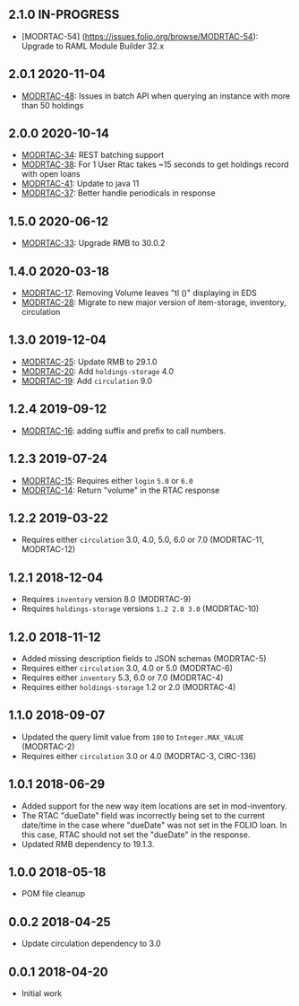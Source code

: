 ## 2.1.0 IN-PROGRESS

* [MODRTAC-54] (https://issues.folio.org/browse/MODRTAC-54): Upgrade to RAML Module Builder 32.x 

## 2.0.1 2020-11-04
 * [MODRTAC-48](https://issues.folio.org/browse/MODRTAC-48): Issues in batch API when querying an instance with more than 50 holdings

## 2.0.0 2020-10-14
 * [MODRTAC-34](https://issues.folio.org/browse/MODRTAC-34): REST batching support
 * [MODRTAC-38](https://issues.folio.org/browse/MODRTAC-38): For 1 User Rtac takes ~15 seconds to get holdings record with open loans
 * [MODRTAC-41](https://issues.folio.org/browse/MODRTAC-41): Update to java 11
 * [MODRTAC-37](https://issues.folio.org/browse/MODRTAC-47): Better handle periodicals in response
 
## 1.5.0 2020-06-12
 * [MODRTAC-33](https://issues.folio.org/browse/MODRTAC-33): Upgrade RMB to 30.0.2

## 1.4.0 2020-03-18
 * [MODRTAC-17](https://issues.folio.org/browse/MODRTAC-17): Removing Volume leaves "tl ()" displaying in EDS
 * [MODRTAC-28](https://issues.folio.org/browse/MODRTAC-28): Migrate to new major version of item-storage, inventory, circulation

## 1.3.0 2019-12-04
 * [MODRTAC-25](https://issues.folio.org/browse/MODRTAC-25): Update RMB to 29.1.0
 * [MODRTAC-20](https://issues.folio.org/browse/MODRTAC-20): Add `holdings-storage` 4.0
 * [MODRTAC-19](https://issues.folio.org/browse/MODRTAC-19): Add `circulation` 9.0

## 1.2.4 2019-09-12
 * [MODRTAC-16](https://issues.folio.org/browse/MODRTAC-16): adding suffix and prefix to call numbers.

## 1.2.3 2019-07-24
 * [MODRTAC-15](https://issues.folio.org/browse/MODRTAC-15): Requires either `login` `5.0` or
   `6.0`
 * [MODRTAC-14](https://issues.folio.org/browse/MODRTAC-14): Return "volume" in the RTAC response

## 1.2.2 2019-03-22
 * Requires either `circulation` 3.0, 4.0, 5.0, 6.0 or 7.0 (MODRTAC-11, MODRTAC-12)

## 1.2.1 2018-12-04
 * Requires `inventory` version 8.0 (MODRTAC-9)
 * Requires `holdings-storage` versions `1.2 2.0 3.0` (MODRTAC-10)

## 1.2.0 2018-11-12
 * Added missing description fields to JSON schemas (MODRTAC-5)
 * Requires either `circulation` 3.0, 4.0 or 5.0 (MODRTAC-6)
 * Requires either `inventory` 5.3, 6.0 or 7.0 (MODRTAC-4)
 * Requires either `holdings-storage` 1.2 or 2.0 (MODRTAC-4)

## 1.1.0 2018-09-07
 * Updated the query limit value from `100` to `Integer.MAX_VALUE` (MODRTAC-2)
 * Requires either `circulation` 3.0 or 4.0 (MODRTAC-3, CIRC-136)

## 1.0.1 2018-06-29
 * Added support for the new way item locations are set in mod-inventory.
 * The RTAC "dueDate" field was incorrectly being set to the current date/time
   in the case where "dueDate" was not set in the FOLIO loan. In this case,
   RTAC should not set the "dueDate" in the response.
 * Updated RMB dependency to 19.1.3.

## 1.0.0 2018-05-18
 * POM file cleanup

## 0.0.2 2018-04-25
 * Update circulation dependency to 3.0

## 0.0.1 2018-04-20
 * Initial work
